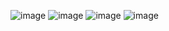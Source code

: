 ![image](https://github.com/sidhu2002/Mitt-Arv/assets/105924652/905c3955-d21c-4648-b7b1-2b9e0ebd59fc)
![image](https://github.com/sidhu2002/Mitt-Arv/assets/105924652/4a247ebe-c86b-43d1-90d0-0a663cd6fd40)
![image](https://github.com/sidhu2002/Mitt-Arv/assets/105924652/7490edb2-fb2f-4264-9e80-9008d9c1159f)
![image](https://github.com/sidhu2002/Mitt-Arv/assets/105924652/65016106-792d-401a-bbf3-15b3b499f9e2)


